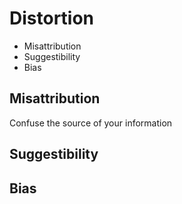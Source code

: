 # Distortion

- Misattribution
- Suggestibility
- Bias

## Misattribution

Confuse the source of your information

## Suggestibility



## Bias